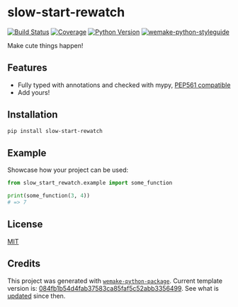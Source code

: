 # slow-start-rewatch

[![Build Status](https://travis-ci.com/slow-start-fans/slow-start-rewatch.svg?branch=master)](https://travis-ci.com/slow-start-fans/slow-start-rewatch)
[![Coverage](https://coveralls.io/repos/github/slow-start-fans/slow-start-rewatch/badge.svg?branch=master)](https://coveralls.io/github/slow-start-fans/slow-start-rewatch?branch=master)
[![Python Version](https://img.shields.io/pypi/pyversions/slow-start-rewatch.svg)](https://pypi.org/project/slow-start-rewatch/)
[![wemake-python-styleguide](https://img.shields.io/badge/style-wemake-000000.svg)](https://github.com/wemake-services/wemake-python-styleguide)

Make cute things happen!


## Features

- Fully typed with annotations and checked with mypy, [PEP561 compatible](https://www.python.org/dev/peps/pep-0561/)
- Add yours!


## Installation

```bash
pip install slow-start-rewatch
```


## Example

Showcase how your project can be used:

```python
from slow_start_rewatch.example import some_function

print(some_function(3, 4))
# => 7
```

## License

[MIT](https://github.com/slow-start-fans/slow-start-rewatch/blob/master/LICENSE)


## Credits

This project was generated with [`wemake-python-package`](https://github.com/wemake-services/wemake-python-package). Current template version is: [084fb1b54d4fab37583ca85faf5c52abb3356499](https://github.com/wemake-services/wemake-python-package/tree/084fb1b54d4fab37583ca85faf5c52abb3356499). See what is [updated](https://github.com/wemake-services/wemake-python-package/compare/084fb1b54d4fab37583ca85faf5c52abb3356499...master) since then.
